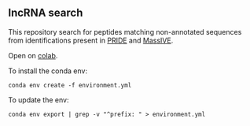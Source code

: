 ## lncRNA search 

This repository search for peptides matching non-annotated sequences from identifications present in [PRIDE](https://www.ebi.ac.uk/pride/) and [MassIVE](https://massive.ucsd.edu/).

Open on [colab](http://colab.research.google.com/github/computational-chemical-biology/lncRNA/blob/master/mine_plant_proteome.ipynb).

To install the conda env:

```
conda env create -f environment.yml
```
To update the env:

```
conda env export | grep -v "^prefix: " > environment.yml
```
